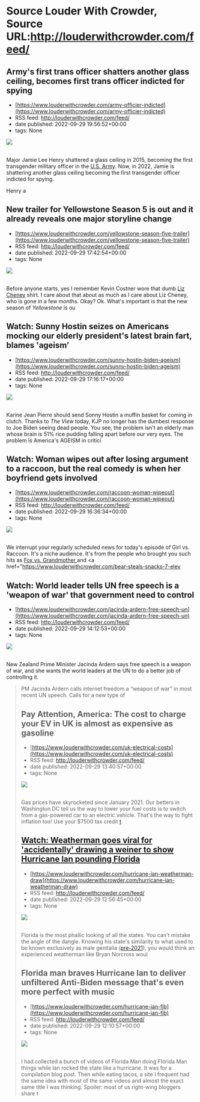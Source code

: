 # Source Louder With Crowder, Source URL:http://louderwithcrowder.com/feed/

## Army's first trans officer shatters another glass ceiling, becomes first trans officer indicted for spying
 - [https://www.louderwithcrowder.com/army-officier-indicted](https://www.louderwithcrowder.com/army-officier-indicted)
 - RSS feed: http://louderwithcrowder.com/feed/
 - date published: 2022-09-29 19:56:52+00:00
 - tags: None

<img src="https://www.louderwithcrowder.com/media-library/image.png?id=31844236&amp;width=1200&amp;height=800&amp;coordinates=0%2C0%2C24%2C0" /><br /><br /><p>Major Jamie Lee Henry shattered a glass ceiling in 2015, becoming the first transgender military officer in the <a href="https://www.louderwithcrowder.com/army-woke-ad-emma-cringe" target="_blank">U.S. Army</a>. Now, in 2022, Jamie is shattering another glass ceiling becoming the first transgender officer indicted for spying.</p><p>Henry a

## New trailer for Yellowstone Season 5 is out and it already reveals one major storyline change
 - [https://www.louderwithcrowder.com/yellowstone-season-five-trailer](https://www.louderwithcrowder.com/yellowstone-season-five-trailer)
 - RSS feed: http://louderwithcrowder.com/feed/
 - date published: 2022-09-29 17:42:54+00:00
 - tags: None

<img src="https://www.louderwithcrowder.com/media-library/image.png?id=31843857&amp;width=1200&amp;height=800&amp;coordinates=24%2C0%2C0%2C0" /><br /><br /><p>Before anyone starts, yes I remember Kevin Costner wore that dumb <a href="https://www.louderwithcrowder.com/january-6th-debunk-trump" target="_blank">Liz Cheney</a> shirt. I care about that about as much as I care about Liz Cheney, who is gone in a few months. Okay? Ok. What's important is that the new season of <em>Yellowstone</em> is ou

## Watch: Sunny Hostin seizes on Americans mocking our elderly president's latest brain fart, blames 'ageism’
 - [https://www.louderwithcrowder.com/sunny-hostin-biden-ageism](https://www.louderwithcrowder.com/sunny-hostin-biden-ageism)
 - RSS feed: http://louderwithcrowder.com/feed/
 - date published: 2022-09-29 17:16:17+00:00
 - tags: None

<img src="https://www.louderwithcrowder.com/media-library/image.png?id=31843732&amp;width=1200&amp;height=800&amp;coordinates=24%2C0%2C0%2C0" /><br /><br /><p>Karine Jean Pierre should send Sonny Hostin a muffin basket for coming in clutch. Thanks to <em>The View</em> today, KJP no longer has the dumbest response to Joe Biden seeing dead people. You see, the problem isn't an elderly man whose brain is 51% rice pudding falling apart before our very eyes. The problem is America's AGEISM in critici

## Watch: Woman wipes out after losing argument to a raccoon, but the real comedy is when her boyfriend gets involved
 - [https://www.louderwithcrowder.com/raccoon-woman-wipeout](https://www.louderwithcrowder.com/raccoon-woman-wipeout)
 - RSS feed: http://louderwithcrowder.com/feed/
 - date published: 2022-09-29 16:36:34+00:00
 - tags: None

<img src="https://www.louderwithcrowder.com/media-library/image.png?id=31843501&amp;width=1245&amp;height=700&amp;coordinates=0%2C0%2C0%2C83" /><br /><br /><p>We interrupt your regularly scheduled news for today's episode of Girl vs. Raccoon. It's a niche audience. It's from the people who brought you such hits as <a href="https://www.louderwithcrowder.com/woman-attacked-by-rabid-fox" target="_blank">Fox vs. Grandmother </a>and <a href="https://www.louderwithcrowder.com/bear-steals-snacks-7-elev

## Watch: World leader tells UN free speech is a 'weapon of war' that government need to control
 - [https://www.louderwithcrowder.com/jacinda-ardern-free-speech-un](https://www.louderwithcrowder.com/jacinda-ardern-free-speech-un)
 - RSS feed: http://louderwithcrowder.com/feed/
 - date published: 2022-09-29 14:12:53+00:00
 - tags: None

<img src="https://www.louderwithcrowder.com/media-library/image.png?id=31842589&amp;width=1200&amp;height=800&amp;coordinates=67%2C0%2C250%2C0" /><br /><br /><p>New Zealand Prime Minister Jacinda Ardern says free speech is a weapon of war, and she wants the world leaders at the UN to do a better job of controlling it. </p><div class="rm-embed embed-media"><blockquote class="twitter-tweet">PM Jacinda Ardern calls internet freedom a “weapon of war” in most recent UN speech. Calls for a new type of

## Pay Attention, America: The cost to charge your EV in UK is almost as expensive as gasoline
 - [https://www.louderwithcrowder.com/uk-electrical-costs](https://www.louderwithcrowder.com/uk-electrical-costs)
 - RSS feed: http://louderwithcrowder.com/feed/
 - date published: 2022-09-29 13:40:57+00:00
 - tags: None

<img src="https://www.louderwithcrowder.com/media-library/image.png?id=31842324&amp;width=1200&amp;height=800&amp;coordinates=13%2C0%2C13%2C0" /><br /><br /><p>Gas prices have skyrocketed since January 2021. Our betters in Washington DC tell us the way to lower your fuel costs is to switch from a gas-powered car to an electric vehicle. That's the way to fight inflation too! Use your $7500 tax credit <a href="https://www.louderwithcrowder.com/ford-electric-trucks-price-increase" target="_blank">t

## Watch: Weatherman goes viral for 'accidentally' drawing a weiner to show Hurricane Ian pounding Florida
 - [https://www.louderwithcrowder.com/hurricane-ian-weatherman-draw](https://www.louderwithcrowder.com/hurricane-ian-weatherman-draw)
 - RSS feed: http://louderwithcrowder.com/feed/
 - date published: 2022-09-29 12:56:45+00:00
 - tags: None

<img src="https://www.louderwithcrowder.com/media-library/image.png?id=31842184&amp;width=1245&amp;height=700&amp;coordinates=0%2C0%2C0%2C0" /><br /><br /><p>Florida is the most phallic looking of all the states. You can't mistake the angle of the dangle. Knowing his state's similarity to what used to be known exclusively as male genitalia (<a href="https://www.louderwithcrowder.com/search/?q=penis" target="_blank">pre-2021</a>), you would think an experienced weatherman like Bryan Norcross woul

## Florida man braves Hurricane Ian to deliver unfiltered Anti-Biden message that's even more perfect with music
 - [https://www.louderwithcrowder.com/hurricane-ian-fjb](https://www.louderwithcrowder.com/hurricane-ian-fjb)
 - RSS feed: http://louderwithcrowder.com/feed/
 - date published: 2022-09-29 12:10:57+00:00
 - tags: None

<img src="https://www.louderwithcrowder.com/media-library/image.png?id=31841983&amp;width=1245&amp;height=700&amp;coordinates=0%2C0%2C0%2C118" /><br /><br /><p>I had collected a bunch of videos of Florida Man doing Florida Man things while Ian rocked the state like a hurricane. It was for a compilation blog post. Then while eating tacos, a site I frequent had the same idea with most of the same videos and almost the exact same title I was thinking. Spoiler: most of us right-wing bloggers share t
